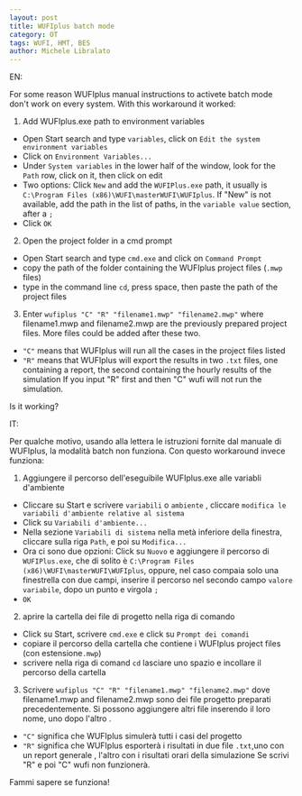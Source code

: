 ```yaml
---
layout: post
title: WUFIplus batch mode
category: OT
tags: WUFI, HMT, BES
author: Michele Libralato
---
```

EN:

For some reason WUFIplus manual instructions to activete batch mode don't work on every system. With this workaround it worked:

1. Add WUFIplus.exe path to environment variables
  - Open Start search and type `variables`, click on `Edit the system environment variables`
  - Click on `Environment Variables...`
  - Under `System variables` in the lower half of the window, look for the `Path` row, click on it, then click on edit
  - Two options: Click `New` and add the `WUFIPlus.exe` path, it usually is `C:\Program Files (x86)\WUFI\masterWUFI\WUFIplus`. If "New" is not available, add the path in the list of paths, in the `variable value` section, after a `;`
  - Click `OK`
2. Open the project folder in a cmd prompt
  - Open Start search and type `cmd.exe` and click on `Command Prompt`
  - copy the path of the folder containing the WUFIplus project files (`.mwp` files)
  - type in the command line `cd`, press space, then paste the path of the project files
3. Enter `wufiplus "C" "R" "filename1.mwp" "filename2.mwp"` where filename1.mwp and filename2.mwp are the previously prepared project files. More files could be added after these two.
  - `"C"` means that WUFIplus will run all the cases in the project files listed
  - `"R"` means that WUFIplus will export the results in two `.txt` files, one containing a report, the second containing the hourly results of the simulation
If you input "R" first and then "C" wufi will not run the simulation.

Is it working?

IT:

Per qualche motivo, usando alla lettera le istruzioni fornite dal manuale di WUFIplus, la modalità batch non funziona. Con questo workaround invece funziona:
1. Aggiungere il percorso dell'eseguibile WUFIplus.exe alle variabli d'ambiente
  - Cliccare su Start e scrivere `variabili` o `ambiente` , cliccare `modifica le variabili d'ambiente relative al sistema`
  - Click su `Variabili d'ambiente...`
  - Nella sezione `Variabili di sistema` nella metà inferiore della finestra, cliccare sulla riga `Path`, e poi su `Modifica...`
  - Ora ci sono due opzioni: Click su `Nuovo` e aggiungere il percorso di `WUFIPlus.exe`, che di solito è `C:\Program Files (x86)\WUFI\masterWUFI\WUFIplus`, oppure, nel caso compaia solo una finestrella con due campi, inserire il percorso nel secondo campo `valore variabile`, dopo un punto e virgola `;`
  - `OK`
2. aprire la cartella dei file di progetto nella riga di comando
  - Click su Start, scrivere `cmd.exe` e click su `Prompt dei comandi`
  - copiare il percorso della cartella che contiene i WUFIplus project files (con estensione`.mwp`)
  - scrivere nella riga di comand `cd` lasciare uno spazio e incollare il percorso della cartella
3. Scrivere `wufiplus "C" "R" "filename1.mwp" "filename2.mwp"` dove filename1.mwp and filename2.mwp sono dei file progetto preparati precedentemente. Si possono aggiungere altri file inserendo il loro nome, uno dopo l'altro .
  - `"C"` significa che WUFIplus simulerà tutti i casi del progetto
  - `"R"` significa che WUFIplus esporterà i risultati in due file `.txt`,uno con un report generale , l'altro con i risultati orari della simulazione
Se scrivi "R" e poi "C" wufi non funzionerà.

Fammi sapere se funziona!
